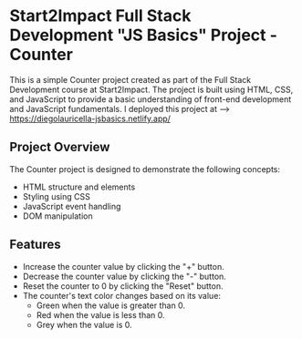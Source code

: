 # Start2Impact Full Stack Development "JS Basics" Project - Counter
This is a simple Counter project created as part of the Full Stack Development course at Start2Impact. The project is built using HTML, CSS, and JavaScript to provide a basic understanding of front-end development and JavaScript fundamentals.
I deployed this project at --> https://diegolauricella-jsbasics.netlify.app/

## Project Overview
The Counter project is designed to demonstrate the following concepts:

- HTML structure and elements
- Styling using CSS
- JavaScript event handling
- DOM manipulation

## Features
- Increase the counter value by clicking the "+" button.
- Decrease the counter value by clicking the "-" button.
- Reset the counter to 0 by clicking the "Reset" button.
- The counter's text color changes based on its value:
  - Green when the value is greater than 0.
  - Red when the value is less than 0.
  - Grey when the value is 0.